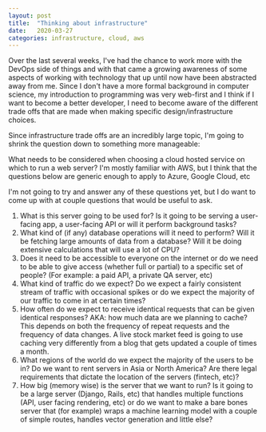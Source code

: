 ```yaml
---	
layout: post	
title:  "Thinking about infrastructure"	
date:   2020-03-27 	
categories: infrastructure, cloud, aws	
---
```


Over the last several weeks, I've had the chance to work more with the DevOps side of things and with that came a growing awareness of some aspects of working with technology that up until now have been abstracted away from me. Since I don't have a more formal background in computer science, my introduction to programming was very web-first and I think if I want to become a better developer, I need to become aware of the different trade offs that are made when making specific design/infrastructure choices. 

Since infrastructure trade offs are an incredibly large topic, I'm going to shrink the question down to something more manageable: 

What needs to be considered when choosing a cloud hosted service on which to run a web server? I'm mostly familiar with AWS, but I think that the questions below are generic enough to apply to Azure, Google Cloud, etc

I'm not going to try and answer any of these questions yet, but I do want to come up with at couple questions that would be useful to ask. 

1. What is this server going to be used for? Is it going to be serving a user-facing app, a user-facing API or will it perform background tasks? 
2. What kind of (if any) database operations will it need to perform? Will it be fetching large amounts of data from a database? Will it be doing extensive calculations that will use a lot of CPU? 
3. Does it need to be accessible to everyone on the internet or do we need to be able to give access (whether full or partial) to a specific set of people? (For example: a paid API, a private QA server, etc) 
3. What kind of traffic do we expect? Do we expect a fairly consistent stream of traffic with occasional spikes or do we expect the majority of our traffic to come in at certain times?
4. How often do we expect to receive identical requests that can be given identical responses? AKA: how much data are we planning to cache? This depends on both the frequency of repeat requests and the frequency of data changes. A live stock market feed is going to use caching very differently from a blog that gets updated a couple of times a month. 
5. What regions of the world do we expect the majority of the users to be in? Do we want to rent servers in Asia or North America? Are there legal requirements that dictate the location of the servers (fintech, etc)?
6. How big (memory wise) is the server that we want to run? Is it going to be a large server (Django, Rails, etc) that handles multiple functions (API, user facing rendering, etc) or do we want to make a bare bones server that  (for example) wraps a machine learning model with a couple of simple routes, handles vector generation and little else?
 
